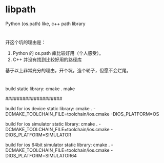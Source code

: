 # libpath
Python (os.path) like, c++ path library

# #################
开这个坑的理由是：
1. Python 的 os.path 库比较好用（个人感受）。
2. C++ 并没有找到比较好用的路径库

基于以上非常充分的理由，开个坑，造个轮子，但愿不会烂尾。

# #################

build static library:
cmake .
make

####################

build for ios device static library:
cmake . -DCMAKE_TOOLCHAIN_FILE=toolchain/ios.cmake -DIOS_PLATFORM=OS

build for ios simulator static library:
cmake . -DCMAKE_TOOLCHAIN_FILE=toolchain/ios.cmake -DIOS_PLATFORM=SIMULATOR

build for ios 64bit simulator static library:
cmake . -DCMAKE_TOOLCHAIN_FILE=toolchain/ios.cmake -DIOS_PLATFORM=SIMULATOR64